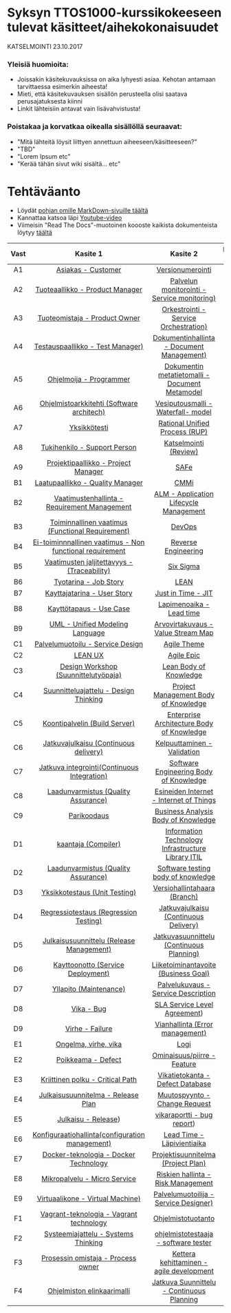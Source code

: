 # Syksyn TTOS1000-kurssikokeeseen tulevat käsitteet/aihekokonaisuudet


KATSELMOINTI 23.10.2017

### Yleisiä huomioita:

* Joissakin käsitekuvauksissa on aika lyhyesti asiaa. Kehotan antamaan tarvittaessa esimerkin aiheesta!
* Mieti, että käsitekuvauksen sisällön perusteella olisi saatava perusajatuksesta kiinni
* Linkit lähteisiin antavat vain lisävahvistusta!


### Poistakaa ja korvatkaa oikealla sisällöllä seuraavat:

* "Mitä lähteitä löysit liittyen annettuun aiheeseen/käsitteeseen?"
* "TBD"
* "Lorem Ipsum etc"
* "Kerää tähän sivut wiki sisältä... etc"








# Tehtäväanto


* Löydät [pohjan omille MarkDown-sivuille täältä](https://github.com/JAMKPROJ/TTOS1000-GT0/blob/master/use-this-file-as-concept-template.md)
* Kannattaa katsoa läpi [Youtube-video](https://www.youtube.com/watch?v=LdIDsQhxtr0)
* Viimeisin "Read The Docs"-muotoinen koooste kaikista dokumenteista löytyy [täältä](http://jamk-it-ttos1000-gt0.readthedocs.io/en/latest/) 


| Vast | Kasite 1 | Kasite 2 | Kasite 3 |
|:-:|:-:|:-:| :-:|
| A1 | [Asiakas - Customer](asiakas) | [Versionumerointi](versionumerointi) | - |
| A2 | [Tuoteaallikko - Product Manager](Tuotepaallikko) | [Palvelun monitorointi - Service monitoring)](Monitorointi) | - |
| A3 | [Tuoteomistaja - Product Owner](https://github.com/JAMKPROJ/TTOS1000-GT0/blob/master/Tuoteomistaja.md) | [Orkestrointi - Service Orchestration)](https://github.com/JAMKPROJ/TTOS1000-GT0/blob/master/Orkestrointi.md) | - |
| A4 | [Testauspaallikko - Test Manager)](testauspaallikko) | [Dokumentinhallinta - Document Management)](dokumentinhallinta) | - |
| A5 | [Ohjelmoija - Programmer](https://github.com/JAMKPROJ/TTOS1000-GT0/blob/master/ohjelmoija.md) | [Dokumentin metatietomalli - Document Metamodel](https://github.com/JAMKPROJ/TTOS1000-GT0/blob/master/metatietomalli.md) | - |
| A6 | [Ohjelmistoarkkitehti (Software architech)](ohjelmistoarkkitehti-(Software-architech)) | [Vesiputousmalli - Waterfall- model](https://github.com/JAMKPROJ/TTOS1000-GT0/blob/master/waterfall-model.md) |  - |
| A7 | [Yksikkötesti](unit-test) | [Rational Unified Process (RUP)](rational-unified-process) | - |
| A8 | [Tukihenkilo - Support Person](tukihenkilo) | [Katselmointi (Review)](katselmointi) | - |
| A9 | [Projektipaallikko - Project Manager](https://github.com/JAMKPROJ/TTOS1000-GT0/blob/master/projektipaallikko%20-%20project%20manager.md) | [SAFe](https://github.com/JAMKPROJ/TTOS1000-GT0/blob/master/SAFe.md) | - |
| B1 | [Laatupaallikko - Quality Manager](laatupaallikko) | [CMMi](cmmi) | - |
| B2 | [Vaatimustenhallinta - Requirement Management](vaatimustenhallinta) | [ALM - Application Lifecycle Management](application-lifecycle-management) | - |
| B3 | [Toiminnallinen vaatimus (Functional Requirement)](toiminnallinen-vaatimus) | [DevOps](devops) | - |
| B4 | [Ei-toiminnnallinen vaatimus - Non functional requirement](Ei-toiminnalinen-vaatimus) | [Reverse Engineering](Reverse-Engineering) | - |
| B5 | [Vaatimusten jaljitettavyys - (Traceability)](traceability) | [Six Sigma](six-sigma) |- |
| B6 | [Tyotarina - Job Story](https://github.com/JAMKPROJ/TTOS1000-GT0/blob/master/tyotarina.md) | [LEAN](https://github.com/JAMKPROJ/TTOS1000-GT0/blob/master/LEAN.md) | - |
| B7 | [Kayttajatarina - User Story](https://github.com/JAMKPROJ/TTOS1000-GT0/blob/master/userstory.md) | [Just in Time - JIT](just-in-time) | - |
| B8 | [Kayttötapaus - Use Case ](https://github.com/JAMKPROJ/TTOS1000-GT0/blob/master/kayttotapaus.md) | [Lapimenoaika - Lead time](https://github.com/JAMKPROJ/TTOS1000-GT0/blob/master/lapimenoaika.md) | - |
| B9 | [UML - Unified Modeling Language](UML) | [Arvovirtakuvaus -Value Stream Map](arvovirtakuvaus) | - |
| C1 | [Palvelumuotoilu - Service Design](Palvelumuotoilu) | [Agile Theme](Agile-Theme) |- |
| C2 | [LEAN UX](Lean-Ux) | [Agile Epic](Agile-Epic) |- |
| C3 | [Design Workshop (Suunnittelutyöpaja)](Design-Workshop) | [Lean Body of Knowledge](Lean-Body-of-Knowledge) | - | - |
| C4 | [Suunnitteluajattelu - Design Thinking](https://github.com/JAMKPROJ/TTOS1000-GT0/blob/master/suunnitteluajattelu-designthinking.md) | [Project Management Body of Knowledge](https://github.com/JAMKPROJ/TTOS1000-GT0/edit/master/projectmanagementbodyofknowledge.md) | - |
| C5 | [Koontipalvelin (Build Server)](koontipalvelin) | [Enterprise Architecture Body of Knowledge](enterprise-architecture-body-of-knowledge) | - |
| C6 | [Jatkuvajulkaisu (Continuous delivery)](jatkuva-julkaisu) | [Kelpuuttaminen - Validation](kelpuuttaminen-validation) | - |
| C7 | [Jatkuva integrointi(Continuous Integration)](Jatkuva-integrointi) | [Software Engineering Body of Knowledge](Software-Engineering-Body-of-Knowledge) | - |
| C8 | [Laadunvarmistus (Quality Assurance)](laadunhallinta) | [Esineiden Internet - Internet of Things](internet-of-things) | - |
| C9 | [Parikoodaus](parikoodaus) | [Business Analysis Body of Knowledge](business-analysis-body-of-knowledge) | - |
| D1 | [kaantaja (Compiler)](kaantaja(compiler)) | [Information Technology Infrastructure Library ITIL](itil) | - |
| D2 | [Laadunvarmistus (Quality Assurance)](laadunvarmistus) | [Software testing body of knowledge](software-testing-body-of-knowledge) |- |
| D3 | [Yksikkotestaus (Unit Testing)](Yksikkotestaus.md) | [Versiohallintahaara (Branch)](versiohallintahaara) | - |
| D4 | [Regressiotestaus (Regression Testing)](regressio-testaus) | [Jatkuvajulkaisu (Continuous Delivery)](jatkuvajulkaisu) | - |
| D5 | [Julkaisusuunnittelu (Release Management)](julkaisusuunnittelu) | [Jatkuvasuunnittelu (Continuous Planning)](jatkuvasuunnittelu) | - |
| D6 | [Kayttoonotto (Service Deployment)](regressio-testaus) | [Liiketoiminantavoite (Business Goal)](liiketoimintatavoite) |- |
| D7 | [Yllapito (Maintenance)](yllapito.md) | [Palvelukuvaus - Service Description](service-description.md) | - |
| D8 | [Vika - Bug](Vika-(bug)) | [SLA Service Level Agreement](service-level-agreement)) |- |
| D9 | [Virhe - Failure](Virhe) | [Vianhallinta (Error management)](vianhallinta) | - |
| E1 | [Ongelma, virhe, vika](ongelma.md) | [Logi](logi.md) |- |
| E2 | [Poikkeama - Defect]( Poikkeama(Defect)) | [Ominaisuus/piirre - Feature](ominaisuuus-feature) | - |
| E3 | [Kriittinen polku - Critical Path](Kriittinen-polku) | [Vikatietokanta - Defect Database]() | - |
| E4 | [Julkaisusuunnitelma - Release Plan](julkaisusuunnitelma)  | [Muutospyynto - Change Request](muutospyynto)  | - |
| E5 | [Julkaisu - Release](julkaisu-release)) | [vikaraportti - bug report](vikaraportti-bug-report))| - | [Versiohallinta  - version control](versionhallinta) | [Tarkistaminen - Verifiointi)](verifikaatio-verification) | - |
| E6 | [Konfiguraatiohallinta(configuration management)](konfiguraatiohallinta) | [Lead Time - Läpivientiaika](leadtime) | - |
| E7 | [Docker-teknologia - Docker Technology](Docker-kontti) | [Projektisuunnitelma (Project Plan)](Projektisuunnitelma) | - |
| E8 | [Mikropalvelu - Micro Service](mikropalvelu) | [Riskien hallinta - Risk Management](riskienhallinta) |- |
| E9 | [Virtuaalikone - Virtual Machine)](vvirtuaalikone) | [Palvelumuotoilija - Service Designer)](palvelumuotoilija) |- |
| F1 | [Vagrant-teknologia - Vagrant technology](https://github.com/JAMKPROJ/TTOS1000-GT0/blob/master/Vagrant-teknologia.md) | [Ohjelmistotuotanto](https://github.com/JAMKPROJ/TTOS1000-GT0/blob/master/Ohjelmistotuotanto.md) |
| F2 | [Systeemiajattelu - Systems Thinking](https://github.com/JAMKPROJ/TTOS1000-GT0/blob/master/systeemiajattelu.md) | [ohjelmistotestaaja - software tester](https://github.com/JAMKPROJ/TTOS1000-GT0/blob/master/ohjelmistotestaaja.md)  | 
| F3 | [Prosessin omistaja - Process owner](prosessinomistaja) | [Kettera kehittaminen - agile development](kettera-kehittaminen) | - |
| F4 | [Ohjelmiston elinkaarimalli](ohjelmiston-elinkaarimalli) | [Jatkuva Suunnittelu - Continuous Planning](continuous-planning) | - |



